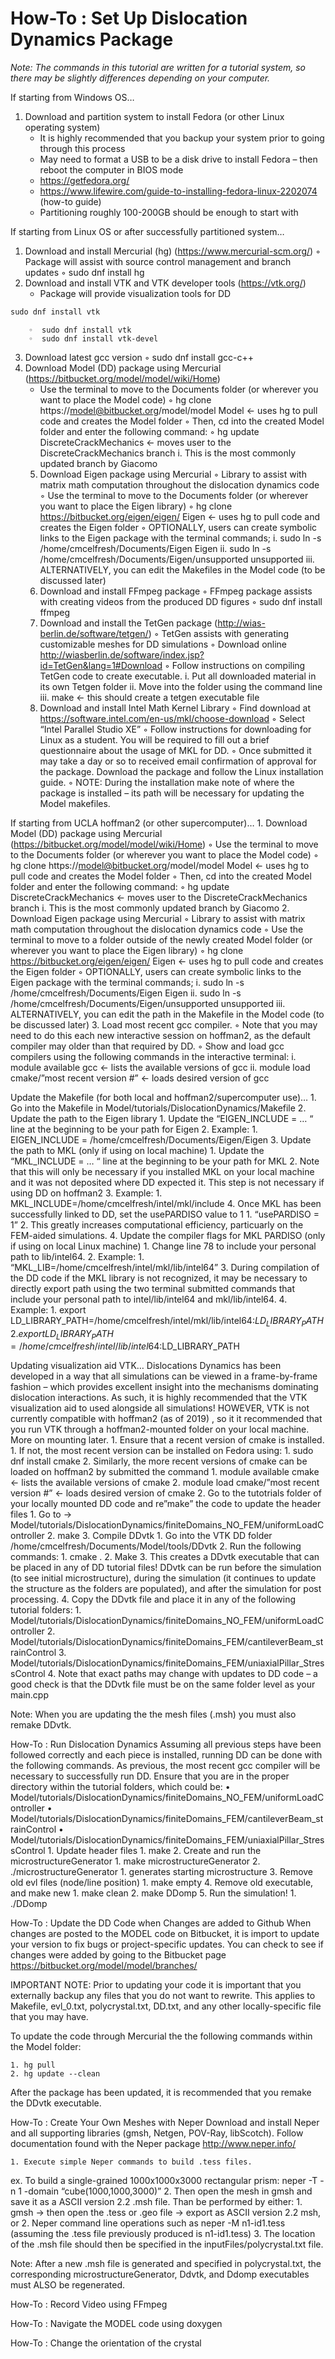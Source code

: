 
# How-To : Set Up Dislocation Dynamics Package
<em>Note: The commands in this tutorial are written for a tutorial system, so there may be slightly differences depending on your computer. </em>


If starting from Windows OS…<p>
1. Download and partition system to install Fedora (or other Linux operating system) 
     - It is highly recommended that you backup your system prior to going through this process
     - May need to format a USB to be a disk drive to install Fedora – then reboot the computer in BIOS mode
    - https://getfedora.org/
    - https://www.lifewire.com/guide-to-installing-fedora-linux-2202074 (how-to guide)
    - Partitioning roughly 100-200GB should be enough to start with 
    
If starting from Linux OS or after successfully partitioned system…
1. Download and install Mercurial (hg) (https://www.mercurial-scm.org/)
 ◦ Package will assist with source control management and branch updates 
        ◦  sudo dnf install hg
2. Download and install VTK and VTK developer tools (https://vtk.org/)
    - Package will provide visualization tools for DD

```cpp
sudo dnf install vtk
```

        ◦  sudo dnf install vtk
        ◦  sudo dnf install vtk-devel
3. Download latest gcc version
        ◦  sudo dnf install gcc-c++
4. Download Model (DD) package using Mercurial (https://bitbucket.org/model/model/wiki/Home)
    - Use the terminal to move to the Documents folder (or wherever you want to place the Model code)
        ◦  hg clone https://model@bitbucket.org/model/model Model  <- uses hg to pull code and creates the Model folder 
        ◦ Then, cd into the created Model folder and enter the following command:
        ◦  hg update DiscreteCrackMechanics <- moves user to the DiscreteCrackMechanics branch
            i. This is the most commonly updated branch by Giacomo
    5. Download Eigen package using Mercurial 
        ◦ Library to assist with matrix math computation throughout the dislocation dynamics code
        ◦ Use the terminal to move to the Documents folder (or wherever you want to place the Eigen library)
        ◦  hg clone https://bitbucket.org/eigen/eigen/ Eigen <- uses hg to pull code and creates the Eigen folder 
        ◦ OPTIONALLY, users can create symbolic links to the Eigen package with the terminal commands;
            i.  sudo ln -s /home/cmcelfresh/Documents/Eigen Eigen
            ii.  sudo ln -s /home/cmcelfresh/Documents/Eigen/unsupported unsupported
            iii. ALTERNATIVELY, you can edit the Makefiles in the Model code (to be discussed later)
    6. Download and install FFmpeg package
        ◦ FFmpeg package assists with creating videos from the produced DD figures
        ◦  sudo dnf install ffmpeg
    7. Download and install the TetGen package (http://wias-berlin.de/software/tetgen/)
        ◦ TetGen assists with generating customizable meshes for DD simulations
        ◦ Download online http://wiasberlin.de/software/index.jsp?id=TetGen&lang=1#Download
        ◦ Follow instructions on compiling TetGen code to create executable. 
            i. Put all downloaded material in its own Tetgen folder
            ii. Move into the folder using the command line
            iii.  make <- this should create a tetgen executable file
    8. Download and install Intel Math Kernel Library 
        ◦ Find download at https://software.intel.com/en-us/mkl/choose-download
        ◦ Select “Intel Parallel Studio XE”
        ◦ Follow instructions for downloading for Linux as a student. You will be required to fill out a brief questionnaire about the usage of MKL for DD. 
        ◦ Once submitted it may take a day or so to received email confirmation of approval for the package. Download the package and follow the Linux installation guide. 
        ◦ NOTE: During the installation make note of where the package is installed – its path will be necessary for updating the Model makefiles. 

If starting from UCLA hoffman2 (or other supercomputer)…
    1. Download Model (DD) package using Mercurial (https://bitbucket.org/model/model/wiki/Home)
        ◦ Use the terminal to move to the Documents folder (or wherever you want to place the Model code)
        ◦  hg clone https://model@bitbucket.org/model/model Model  <- uses hg to pull code and creates the Model folder 
        ◦ Then, cd into the created Model folder and enter the following command:
        ◦  hg update DiscreteCrackMechanics <- moves user to the DiscreteCrackMechanics branch
            i. This is the most commonly updated branch by Giacomo
    2. Download Eigen package using Mercurial 
        ◦ Library to assist with matrix math computation throughout the dislocation dynamics code
        ◦ Use the terminal to move to a folder outside of the newly created Model folder (or wherever you want to place the Eigen library)
        ◦  hg clone https://bitbucket.org/eigen/eigen/ Eigen <- uses hg to pull code and creates the Eigen folder 
        ◦ OPTIONALLY, users can create symbolic links to the Eigen package with the terminal commands;
            i.  sudo ln -s /home/cmcelfresh/Documents/Eigen Eigen
            ii.  sudo ln -s /home/cmcelfresh/Documents/Eigen/unsupported unsupported
            iii. ALTERNATIVELY, you can edit the path in the Makefile in the Model code (to be discussed later)
    3. Load most recent gcc compiler. 
        ◦ Note that you may need to do this each new interactive session on hoffman2, as the default compiler may older than that required by DD. 
        ◦ Show and load gcc compilers using the following commands in the interactive terminal:
            i. module available gcc ← lists the available versions of gcc 
            ii. module load cmake/”most recent version #” ← loads desired version of gcc 

Update the Makefile (for both local and hoffman2/supercomputer use)…
    1. Go into the Makefile in Model/tutorials/DislocationDynamics/Makefile
    2. Update the path to the Eigen library
        1. Update the “EIGEN_INCLUDE = … “ line at the beginning to be your path for Eigen
        2. Example: 
            1. EIGEN_INCLUDE = /home/cmcelfresh/Documents/Eigen/Eigen
    3. Update the path to MKL (only if using on local machine)
        1. Update the “MKL_INCLUDE = … “ line at the beginning to be your path for  MKL
        2. Note that this will only be necessary if you installed MKL on your local machine and it was not deposited where DD expected it. This step is not necessary if using DD on hoffman2
        3. Example:
            1. MKL_INCLUDE=/home/cmcelfresh/intel/mkl/include
        4. Once MKL has been successfully linked to DD, set the usePARDISO value to 1
            1. “usePARDISO = 1”
            2. This greatly increases computational efficiency, particuarly on the FEM-aided simulations. 
    4. Update the compiler flags for MKL PARDISO (only if using on local Linux machine)
        1. Change line 78 to include your personal path to lib/intel64. 
        2. Example:
            1. “MKL_LIB=/home/cmcelfresh/intel/mkl/lib/intel64”
        3. During compilation of the DD code if the MKL library is not recognized, it may be necessary to directly export path using  the two terminal submitted commands that include your personal path to intel/lib/intel64 and mkl/lib/intel64. 
        4. Example:
            1. export LD_LIBRARY_PATH=/home/cmcelfresh/intel/mkl/lib/intel64:$LD_LIBRARY_PATH
            2. export LD_LIBRARY_PATH=/home/cmcelfresh/intel/lib/intel64:$LD_LIBRARY_PATH

Updating visualization aid VTK…
Dislocations Dynamics has been developed in a way that all simulations can be viewed in a frame-by-frame fashion – which provides excellent insight into the mechanisms dominating dislocation interactions. As such, it is highly recommended that the VTK visualization aid to used alongside all simulations!
HOWEVER, VTK is not currently compatible with hoffman2 (as of 2019) , so it it recommended that you run VTK through a hoffman2-mounted folder on your local machine. More on mounting later.
    1. Ensure that a recent version of cmake is installed. 
        1. If not, the most recent version can be installed on Fedora using:
            1. sudo dnf install cmake
        2. Similarly, the more recent versions of cmake can be loaded on hoffman2 by submitted the command
            1. module available cmake ← lists the available versions of cmake 
            2. module load cmake/”most recent version #” ← loads desired version of cmake 
    2. Go to the tutotrials folder of your locally mounted DD code and re”make” the code to update the header files
            1. Go to → Model/tutorials/DislocationDynamics/finiteDomains_NO_FEM/uniformLoadController
            2.  make
    3. Compile DDvtk
        1. Go into the VTK DD folder /home/cmcelfresh/Documents/Model/tools/DDvtk
        2. Run the following commands:
            1. cmake .
            2. Make
        3. This creates a DDvtk executable that can be placed in any of DD tutorial files! DDvtk can be run before the simulation (to see initial microstructure), during the simulation (it continues to update the structure as the folders are populated), and after the simulation for post processing. 
        4. Copy the DDvtk file and place it in any of the following tutorial folders:
            1. Model/tutorials/DislocationDynamics/finiteDomains_NO_FEM/uniformLoadController
            2. Model/tutorials/DislocationDynamics/finiteDomains_FEM/cantileverBeam_strainControl
            3. Model/tutorials/DislocationDynamics/finiteDomains_FEM/uniaxialPillar_StressControl
            4. Note that exact paths may change with updates to DD code – a good check is that the DDvtk file must be on the same folder level as your main.cpp

Note: When you are updating the the mesh files (.msh) you must also remake DDvtk.


How-To : Run Dislocation Dynamics
Assuming all previous steps have been followed correctly and each piece is installed, running DD can be done with the following commands. As previous, the most recent gcc compiler will be necessary to successfully run DD. Ensure that you are in the proper directory within the tutorial folders, which could be:
    • Model/tutorials/DislocationDynamics/finiteDomains_NO_FEM/uniformLoadController
    • Model/tutorials/DislocationDynamics/finiteDomains_FEM/cantileverBeam_strainControl
    • Model/tutorials/DislocationDynamics/finiteDomains_FEM/uniaxialPillar_StressControl
    1. Update header files
        1. make
    2. Create and run the microstructureGenerator
        1. make microstructureGenerator
        2. ./microstructureGenerator
            1. generates starting microstructure
    3. Remove old evl files (node/line position)
        1. make empty
    4. Remove old executable, and make new
        1. make clean
        2. make DDomp
    5. Run the simulation!
        1. ./DDomp



How-To :  Update the DD Code when Changes are added to Github
When changes are posted to the MODEL code on Bitbucket, it is import to update your version to fix bugs or project-specific updates. You can check to see if changes were added by going to the Bitbucket page https://bitbucket.org/model/model/branches/

IMPORTANT NOTE: Prior to updating your code it is important that you externally backup any files that you do not want to rewrite. This applies to Makefile, evl_0.txt, polycrystal.txt, DD.txt, and any other locally-specific file that you may have. 

To update the code through Mercurial the the following commands within the Model folder:

    1. hg pull
    2. hg update --clean

After the package has been updated, it is recommended that you remake the DDvtk executable. 

How-To : Create Your Own Meshes with Neper
Download and install Neper and all supporting libraries (gmsh, Netgen, POV-Ray, libScotch). Follow documentation found with the Neper package http://www.neper.info/

    1. Execute simple Neper commands to build .tess files.
ex. To build a single-grained 1000x1000x3000 rectangular prism:
 	neper -T -n 1 -domain “cube(1000,1000,3000)”
    2. Then open the mesh in gmsh and save it as a ASCII version 2.2 .msh file. 
Than be performed by either:
            1. gmsh → then open the .tess or .geo file → export as ASCII version 2.2 msh, or
            2. Neper command line operations such as
neper -M n1-id1.tess  (assuming the .tess file previously produced is n1-id1.tess)
    3. The location of the .msh file should then be specified in the inputFiles/polycrystal.txt file.


Note:  After a new .msh file is generated and specified in polycrystal.txt, the corresponding microstructureGenerator, Ddvtk, and Ddomp executables must ALSO be regenerated.

How-To : Record Video using FFmpeg



How-To : Navigate the MODEL code using doxygen


How-To : Change the orientation of the crystal 
